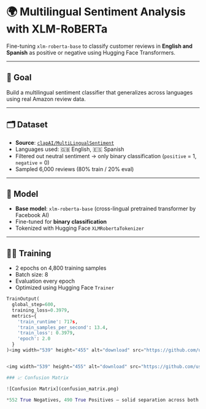 # 🌍 Multilingual Sentiment Analysis with XLM-RoBERTa

Fine-tuning `xlm-roberta-base` to classify customer reviews in **English and Spanish** as positive or negative using Hugging Face Transformers.

---

## 🎯 Goal

Build a multilingual sentiment classifier that generalizes across languages using real Amazon review data.

---

## 🗂️ Dataset

- **Source**: [`clapAI/MultiLingualSentiment`](https://huggingface.co/datasets/clapAI/MultiLingualSentiment)
- Languages used: 🇬🇧 English, 🇪🇸 Spanish
- Filtered out neutral sentiment → only binary classification (`positive` = 1, `negative` = 0)
- Sampled 6,000 reviews (80% train / 20% eval)

---

## 🧠 Model

- **Base model**: `xlm-roberta-base` (cross-lingual pretrained transformer by Facebook AI)
- Fine-tuned for **binary classification**
- Tokenized with Hugging Face `XLMRobertaTokenizer`

---

## 🏋️‍♀️ Training

- 2 epochs on 4,800 training samples
- Batch size: 8
- Evaluation every epoch
- Optimized using Hugging Face `Trainer`

```python
TrainOutput(
  global_step=600,
  training_loss=0.3979,
  metrics={
    'train_runtime': 717s,
    'train_samples_per_second': 13.4,
    'train_loss': 0.3979,
    'epoch': 2.0
  }
)<img width="539" height="455" alt="download" src="https://github.com/user-attachments/assets/1fcd2e84-6334-43ca-a2af-b0e2e4093a1e" />


<img width="539" height="455" alt="download" src="https://github.com/user-attachments/assets/0c895b26-764a-4814-a594-2497b678952e" />

### 📈 Confusion Matrix

![Confusion Matrix](confusion_matrix.png)

*552 True Negatives, 490 True Positives — solid separation across both classes.*
